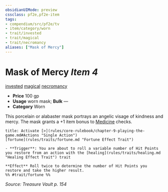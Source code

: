 ```yaml
---
obsidianUIMode: preview
cssclass: pf2e,pf2e-item
tags:
- compendium/src/pf2e/tv
- item/category/worn
- trait/invested
- trait/magical
- trait/necromancy
aliases: ["Mask of Mercy"]
---
```

# Mask of Mercy *Item 4*  
[invested](rules/traits/invested.md "Invested Item Trait")  [magical](rules/traits/magical.md "Magical Item Trait")  [necromancy](rules/traits/necromancy.md "Necromancy School Trait")  

- **Price** 100 gp
- **Usage** worn mask; **Bulk** —
- **Category** Worn

This porcelain or alabaster mask portrays an angelic visage of kindness and mercy. The mask grants a +1 item bonus to [Medicine](compendium/skills.md#Medicine) checks.

```ad-embed-ability
title: Activate [>](rules/core-rulebook/chapter-9-playing-the-game.md#Actions "Single Action")
[fortune](rules/traits/fortune.md "Fortune Effect Trait")  

- **Trigger**: You are about to roll a variable number of Hit Points you restore from an action with the [healing](rules/traits/healing.md "Healing Effect Trait") trait

**Effect** Roll twice to determine the number of Hit Points you restore and take the higher result.  
%% #trait/fortune %%
```

*Source: Treasure Vault p. 154*